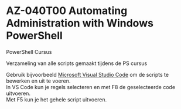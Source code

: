 # AZ-040T00 Automating Administration with Windows PowerShell
PowerShell Cursus

Verzameling van alle scripts gemaakt tijdens de PS cursus  

Gebruik bijvoorbeeld [Microsoft Visual Studio Code](https://code.visualstudio.com/ "VS Code website") om de scripts te bewerken en uit te voeren.  
In VS Code kun je regels selecteren en met F8 de geselecteerde code uitvoeren.  
Met F5 kun je het gehele script uitvoeren.  